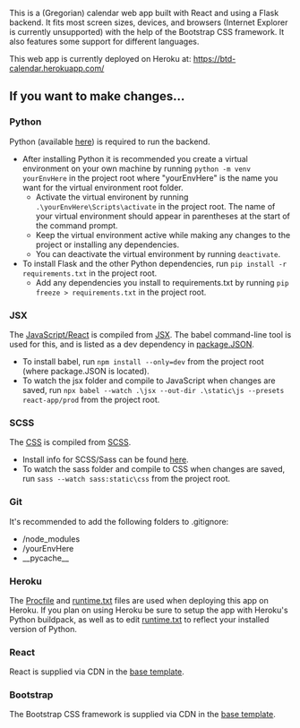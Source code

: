 This is a (Gregorian) calendar web app built with React and using a Flask backend. It fits most screen sizes, devices, and browsers (Internet Explorer is currently unsupported) with the help of the Bootstrap CSS framework. It also features some support for different languages.


This web app is currently deployed on Heroku at: https://btd-calendar.herokuapp.com/


## If you want to make changes...
### Python
Python (available [here](https://www.python.org/downloads/)) is required to run the backend.
- After installing Python it is recommended you create a virtual environment on your own machine by running `python -m venv yourEnvHere` in the project root where "yourEnvHere" is the name you want for the virtual environment root folder.
    - Activate the virtual environent by running `.\yourEnvHere\Scripts\activate` in the project root. The name of your virtual environment should appear in parentheses at the start of the command prompt.
    - Keep the virtual environment active while making any changes to the project or installing any dependencies.
    - You can deactivate the virtual environment by running `deactivate`.
- To install Flask and the other Python dependencies, run `pip install -r requirements.txt` in the project root.
    - Add any dependencies you install to requirements.txt by running `pip freeze > requirements.txt` in the project root.

### JSX
The [JavaScript/React](static/js/main.js) is compiled from [JSX](jsx/main.js).
The babel command-line tool is used for this, and is listed as a dev dependency in [package.JSON](package.json).
- To install babel, run `npm install --only=dev` from the project root (where package.JSON is located).
- To watch the jsx folder and compile to JavaScript when changes are saved, run `npx babel --watch .\jsx --out-dir .\static\js --presets react-app/prod` from the project root.

### SCSS
The [CSS](static/css/main.css) is compiled from [SCSS](sass/main.scss).
- Install info for SCSS/Sass can be found [here](https://sass-lang.com/install).
- To watch the sass folder and compile to CSS when changes are saved, run `sass --watch sass:static\css` from the project root.

### Git
It's recommended to add the following folders to .gitignore:
- /node_modules
- /yourEnvHere
- \_\_pycache__

### Heroku
The [Procfile](Procfile) and [runtime.txt](runtime.txt) files are used when deploying this app on Heroku. If you plan on using Heroku be sure to setup the app with Heroku's Python buildpack, as well as to edit [runtime.txt](runtime.txt) to reflect your installed version of Python.

### React
React is supplied via CDN in the [base template](templates/base.html).

### Bootstrap
The Bootstrap CSS framework is supplied via CDN in the [base template](templates/base.html).